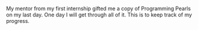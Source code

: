 My mentor from my first internship gifted me a copy of Programming Pearls on my last day. One day I will get through all of it. This is to keep track of my progress.
